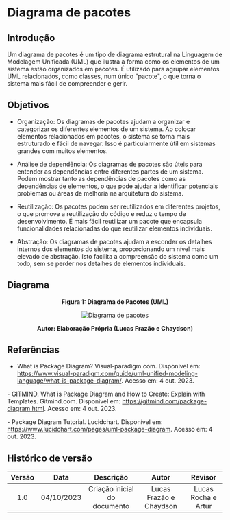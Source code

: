 # Diagrama de pacotes

## Introdução

Um diagrama de pacotes é um tipo de diagrama estrutural na Linguagem de Modelagem Unificada (UML) que ilustra a forma como os elementos de um sistema estão organizados em pacotes. É utilizado para agrupar elementos UML relacionados, como classes, num único "pacote", o que torna o sistema mais fácil de compreender e gerir.

## Objetivos

- Organização: Os diagramas de pacotes ajudam a organizar e categorizar os diferentes elementos de um sistema. Ao colocar elementos relacionados em pacotes, o sistema se torna mais estruturado e fácil de navegar. Isso é particularmente útil em sistemas grandes com muitos elementos.

- Análise de dependência: Os diagramas de pacotes são úteis para entender as dependências entre diferentes partes de um sistema. Podem mostrar tanto as dependências de pacotes como as dependências de elementos, o que pode ajudar a identificar potenciais problemas ou áreas de melhoria na arquitetura do sistema.

- Reutilização: Os pacotes podem ser reutilizados em diferentes projetos, o que promove a reutilização do código e reduz o tempo de desenvolvimento. É mais fácil reutilizar um pacote que encapsula funcionalidades relacionadas do que reutilizar elementos individuais.

- Abstração: Os diagramas de pacotes ajudam a esconder os detalhes internos dos elementos do sistema, proporcionando um nível mais elevado de abstração. Isto facilita a compreensão do sistema como um todo, sem se perder nos detalhes de elementos individuais.

## Diagrama



<div style="text-align: center">
<figcaption style="text-align: center">
    <b>Figura 1: Diagrama de Pacotes (UML)</b>
</figcaption>

![Diagrama de pacotes](../assets//modelagem/pacotes.png)

</div>
<figcaption style="text-align: center">
   <b>Autor: Elaboração Própria (Lucas Frazão e Chaydson)</b>
</figcaption>

## Referências

- What is Package Diagram? Visual-paradigm.com. Disponível em: <https://www.visual-paradigm.com/guide/uml-unified-modeling-language/what-is-package-diagram/>. Acesso em: 4 out. 2023.

‌- GITMIND. What is Package Diagram and How to Create: Explain with Templates. Gitmind.com. Disponível em: <https://gitmind.com/package-diagram.html>. Acesso em: 4 out. 2023.

‌- Package Diagram Tutorial. Lucidchart. Disponível em: <https://www.lucidchart.com/pages/uml-package-diagram>. Acesso em: 4 out. 2023.

## Histórico de versão

| Versão |    Data    |          Descrição           |          Autor          |       Revisor        |
| :----: | :--------: | :--------------------------: | :---------------------: | :------------------: |
|  1.0   | 04/10/2023 | Criação inicial do documento | Lucas Frazão e Chaydson | Lucas Rocha e Artur |
